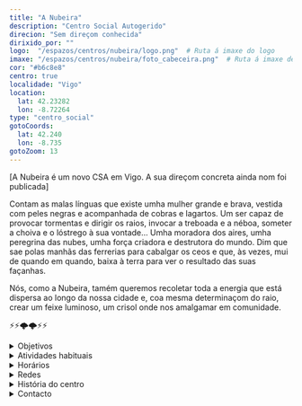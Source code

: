 ```yaml
---
title: "A Nubeira"
description: "Centro Social Autogerido"
direcion: "Sem direçom conhecida"
dirixido_por: ""
logo:  "/espazos/centros/nubeira/logo.png"  # Ruta á imaxe do logo
imaxe: "/espazos/centros/nubeira/foto_cabeceira.png"  # Ruta á imaxe de fondo
cor: "#b6c8e8"
centro: true
localidade: "Vigo"
location:
  lat: 42.23282
  lon: -8.72264
type: "centro_social"
gotoCoords:
  lat: 42.240
  lon: -8.735
gotoZoom: 13
---
```

[A Nubeira é um novo CSA em Vigo. A sua direçom concreta ainda nom foi publicada]

Contam as malas línguas que existe umha mulher grande e brava, vestida com peles negras e acompanhada de cobras e lagartos. Um ser capaz de provocar tormentas e dirigir os raios, invocar a treboada e a néboa, someter a choiva e o lóstrego à sua vontade… Umha moradora dos aires, umha peregrina das nubes, umha força criadora e destrutora do mundo. Dim que sae polas manhãs das ferrerias para cabalgar os ceos e que, às vezes, mui de quando em quando, baixa à terra para ver o resultado das suas façanhas.

Nós, como a Nubeira, tamém queremos recoletar toda a energia que está dispersa ao longo da nossa cidade e, coa mesma determinaçom do raio, crear um feixe luminoso, um crisol onde nos amalgamar em comunidade.

⚡⚡🌩🌩⚡⚡

<details>
  <summary>Objetivos</summary>
  <ul>
    <li>Objetivo 1</li>
    <li>Objetivo 2</li>
    <li>Objetivo 3</li>
  </ul>
</details>

<details>
  <summary>Atividades habituais</summary>
  <p>No Centro Social organizamos umha ampla variedade de atividades:</p>
  <ul>
    <li>Talheres</li>
    <li>Faladoiros</li>
    <li>Projeçons</li>
    <li>Juntanzas</li>
  </ul>
</details>

<details>
  <summary>Horários</summary>
  <p>Os horários habituais do centro som os seguintes:</p>
  <ul>
    <li><strong>Segundas a sextas:</strong> 16:00 - 21:00.</li>
    <li><strong>Sábados:</strong> 10:00 - 14:00 e 16:00 - 20:00.</li>
    <li><strong>Domingos:</strong> Pechado, excepto para eventos programados.</li>
  </ul>
</details>

<details>
  <summary>Redes</summary>
  <p>Conhece-nos a través de:</p>
  <ul>
    <li>Instragram</li>
    <li>Twiter/X</li>
    <li>Facebook</li>
    <li>Bluesky</li>
  </ul>
</details>

<details>
  <summary>História do centro</summary>
  <p></p>
</details>

<details>
  <summary>Contacto</summary>
  <p>Podes contatar connosco a través de:</p>
  <ul>
    <li>Email: contacto@email.com</li>
    <li>Teléfono: 111 111 111</li>
    <li>Endereço: - </li>
  </ul>
</details>